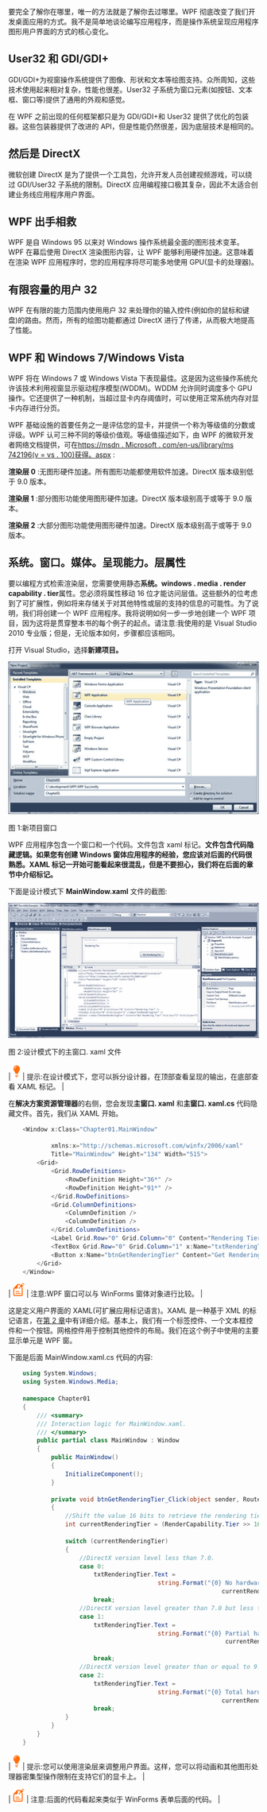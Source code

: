 要完全了解你在哪里，唯一的方法就是了解你去过哪里。WPF 彻底改变了我们开发桌面应用的方式。我不是简单地谈论编写应用程序，而是操作系统呈现应用程序图形用户界面的方式的核心变化。

## User32 和 GDI/GDI+

GDI/GDI+为视窗操作系统提供了图像、形状和文本等绘图支持。众所周知，这些技术使用起来相对复杂，性能也很差。User32 子系统为窗口元素(如按钮、文本框、窗口等)提供了通用的外观和感觉。

在 WPF 之前出现的任何框架都只是为 GDI/GDI+和 User32 提供了优化的包装器。这些包装器提供了改进的 API，但是性能仍然很差，因为底层技术是相同的。

## 然后是 DirectX

微软创建 DirectX 是为了提供一个工具包，允许开发人员创建视频游戏，可以绕过 GDI/User32 子系统的限制。DirectX 应用编程接口极其复杂，因此不太适合创建业务线应用程序用户界面。

## WPF 出手相救

WPF 是自 Windows 95 以来对 Windows 操作系统最全面的图形技术变革。WPF 在幕后使用 DirectX 渲染图形内容，让 WPF 能够利用硬件加速。这意味着在渲染 WPF 应用程序时，您的应用程序将尽可能多地使用 GPU(显卡的处理器)。

## 有限容量的用户 32

WPF 在有限的能力范围内使用用户 32 来处理你的输入控件(例如你的鼠标和键盘)的路由。然而，所有的绘图功能都通过 DirectX 进行了传递，从而极大地提高了性能。

## WPF 和 Windows 7/Windows Vista

WPF 将在 Windows 7 或 Windows Vista 下表现最佳。这是因为这些操作系统允许该技术利用视窗显示驱动程序模型(WDDM)。WDDM 允许同时调度多个 GPU 操作。它还提供了一种机制，当超过显卡内存阈值时，可以使用正常系统内存对显卡内存进行分页。

WPF 基础设施的首要任务之一是评估您的显卡，并提供一个称为等级值的分数或评级。WPF 认可三种不同的等级价值观。等级值描述如下，由 WPF 的微软开发者网络文档提供，可在[https://msdn . Microsoft . com/en-us/library/ms 742196(v = vs . 100)获得。aspx](https://msdn.microsoft.com/en-us/library/ms742196(v=vs.100).aspx) :

**渲染层 0** :无图形硬件加速。所有图形功能都使用软件加速。DirectX 版本级别低于 9.0 版本。

**渲染层 1** :部分图形功能使用图形硬件加速。DirectX 版本级别高于或等于 9.0 版本。

**渲染层 2** :大部分图形功能使用图形硬件加速。DirectX 版本级别高于或等于 9.0 版本。

## 系统。窗口。媒体。呈现能力。层属性

要以编程方式检索渲染层，您需要使用静态**系统。windows . media . render capability . tier**属性。您必须将属性移动 16 位才能访问层值。这些额外的位考虑到了可扩展性，例如将来存储关于对其他特性或层的支持的信息的可能性。为了说明，我们将创建一个 WPF 应用程序。我将说明如何一步一步地创建一个 WPF 项目，因为这将是贯穿整本书的每个例子的起点。请注意:我使用的是 Visual Studio 2010 专业版；但是，无论版本如何，步骤都应该相同。

打开 Visual Studio，选择**新建项目。**

![](img/image003.jpg)

图 1:新项目窗口

WPF 应用程序包含一个窗口和一个代码。文件包含 xaml 标记。**文件包含代码隐藏逻辑。如果您有创建 Windows 窗体应用程序的经验，您应该对后面的代码很熟悉。XAML 标记一开始可能看起来很混乱，但是不要担心，我们将在后面的章节中介绍标记。**

下面是设计模式下 **MainWindow.xaml** 文件的截图:

![](img/image004.jpg)

图 2:设计模式下的主窗口. xaml 文件

| ![](img/tip.png) | 提示:在设计模式下，您可以拆分设计器，在顶部查看呈现的输出，在底部查看 XAML 标记。 |

在**解决方案资源管理器**的右侧，您会发现**主窗口. xaml** 和**主窗口. xaml.cs** 代码隐藏文件。首先，我们从 XAML 开始。

```cs
    <Window x:Class="Chapter01.MainWindow"

            xmlns:x="http://schemas.microsoft.com/winfx/2006/xaml"
            Title="MainWindow" Height="134" Width="515">
        <Grid>
            <Grid.RowDefinitions>
                <RowDefinition Height="36*" />
                <RowDefinition Height="91*" />
            </Grid.RowDefinitions>
            <Grid.ColumnDefinitions>
                <ColumnDefinition />
                <ColumnDefinition />
            </Grid.ColumnDefinitions>
            <Label Grid.Row="0" Grid.Column="0" Content="Rendering Tier" />
            <TextBox Grid.Row="0" Grid.Column="1" x:Name="txtRenderingTier" />
            <Button x:Name="btnGetRenderingTier" Content="Get Rendering Tier" Grid.Row="1" Grid.Column="1" Width="130" Height="30" Click="btnGetRenderingTier_Click" />
        </Grid>
    </Window>

```

| ![](img/image001.png) | 注意:WPF 窗口可以与 WinForms 窗体对象进行比较。 |

这是定义用户界面的 XAML(可扩展应用标记语言)。XAML 是一种基于 XML 的标记语言，在[第 2 章](02.html#_What_is_XAML)中有详细介绍。基本上，我们有一个标签控件、一个文本框控件和一个按钮。网格控件用于控制其他控件的布局。我们在这个例子中使用的主要显示单元是 WPF 窗。

下面是后面 MainWindow.xaml.cs 代码的内容:

```cs
    using System.Windows;
    using System.Windows.Media;

    namespace Chapter01
    {
        /// <summary>
        /// Interaction logic for MainWindow.xaml.
        /// </summary>
        public partial class MainWindow : Window
        {
            public MainWindow()
            {
                InitializeComponent();
            }

            private void btnGetRenderingTier_Click(object sender, RoutedEventArgs e)
            {
                //Shift the value 16 bits to retrieve the rendering tier.
                int currentRenderingTier = (RenderCapability.Tier >> 16);

                switch (currentRenderingTier)
                {
                    //DirectX version level less than 7.0.
                    case 0:
                        txtRenderingTier.Text =
                                          string.Format("{0} No hardware acceleration.",
                                                            currentRenderingTier.ToString());       
                        break;
                    //DirectX version level greater than 7.0 but less than 9.0.
                    case 1:
                        txtRenderingTier.Text =
                                          string.Format("{0} Partial hardware acceleration.",
                                                             currentRenderingTier.ToString());

                        break;
                    //DirectX version level greater than or equal to 9.0.
                    case 2:
                        txtRenderingTier.Text =
                                          string.Format("{0} Total hardware acceleration.",
                                                            currentRenderingTier.ToString());
                        break;
                }
            }
        }
    }

```

| ![](img/tip.png) | 提示:您可以使用渲染层来调整用户界面。这样，您可以将动画和其他图形处理器密集型操作限制在支持它们的显卡上。 |

| ![](img/image001.png) | 注意:后面的代码看起来类似于 WinForms 表单后面的代码。 |